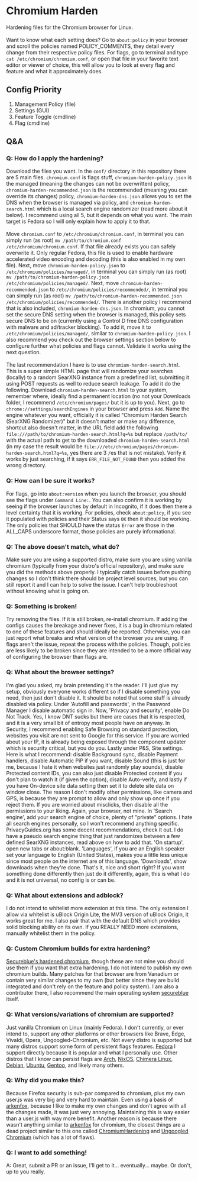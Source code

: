 # Chromium Harden

Hardening files for the Chromium browser for Linux.
\
\
Want to know what each setting does? Go to `about:policy` in your browser and scroll the policies named POLICY_COMMENTS, they detail every change from their respective policy files. For flags, go to terminal and type `cat /etc/chromium/chromium.conf`, or open that file in your favorite text editor or viewer of choice, this will allow you to look at every flag and feature and what it approximately does.

## Config Priority

1) Management Policy (file)
2) Settings (GUI)
3) Feature Toggle (cmdline)
4) Flag (cmdline)

## Q&A

### Q: How do I apply the hardening?
Download the files you want. In the `conf/` directory in this repository there are 5 main files. `chromium.conf` is flags stuff, `chromium-harden-policy.json` is the managed (meaning the changes can not be overwritten) policy, `chromium-harden-recommended.json` is the recommended (meaning you can override its changes) policy, `chromium-harden-dns.json` allows you to set the DNS when the browser is managed via policy, and `chromium-harden-search.html` which is a local search engine randomizer (read more about it below). I recommend using all 5, but it depends on what you want. The main target is Fedora so I will only explain how to apply it to that.
\
\
Move `chromium.conf` to `/etc/chromium/chromium.conf`, in terminal you can simply run (as root) `mv /path/to/chromium.conf /etc/chromium/chromium.conf`. If that file already exists you can safely overwrite it. Only regular Fedora, this file is used to enable hardware accelerated video encoding and decoding (this is also enabled in my own file). Next, move `chromium-harden-policy.json` to `/etc/chromium/policies/managed/`, in terminal you can simply run (as root) `mv /path/to/chromium-harden-policy.json /etc/chromium/policies/managed/`. Next, move `chromium-harden-recommended.json` to `/etc/chromium/policies/recommended/`, in terminal you can simply run (as root) `mv /path/to/chromium-harden-recommended.json /etc/chromium/policies/recommended/`. There is another policy I recommend that is also included, `chromium-harden-dns.json`. In chromium, you cannot set the secure DNS setting when the browser is managed, this policy sets secure DNS to be on (currently using a Control D free DNS configuration with malware and ad/tracker blocking). To add it, move it to `/etc/chromium/policies/managed/`, similar to `chromium-harden-policy.json`. I also recommend you check out the browser settings section below to configure further what policies and flags cannot. Validate it works using the next question.
\
\
The last recommendation I have is to use `chromium-harden-search.html`. This is a super simple HTML page that will randomize your searches (locally) to a random SearXNG instance from a predefined list, submitting it using POST requests as well to reduce search leakage. To add it do the following. Download `chromium-harden-search.html` to your system, remember where, ideally find a permanent location (no not your Downloads folder, I recommend `/etc/chromium/pages/` but it is up to you). Next, go to `chrome://settings/searchEngines` in your browser and press `Add`. Name the engine whatever you want, officially it is called "Chromium Harden Search (SearXNG Randomizer)" but it doesn't matter or make any difference, shortcut also doesn't matter, in the URL field add the following `file:///path/to/chromium-harden-search.html?q=%s` but replace `/path/to/` with the actual path to get to the downloaded `chromium-harden-search.html` (in my case the result would be `file:///etc/chromium/pages/chromium-harden-search.html?q=%s`, yes there are 3 `/`es that is not mistake). Verify it works by just searching, if it says `ERR_FILE_NOT_FOUND` then you added the wrong directory.

### Q: How can I be sure it works?
For flags, go into `about:version` when you launch the browser, you should see the flags under `Command Line:`. You can also confirm it is working by seeing if the browser launches by default in Incognito, if it does then there a level certainty that it is working. For policies, check `about:policy`, if you see it populated with policies and their Status says `OK` then it should be working. The only policies that SHOULD have the status `Error` are those in the ALL_CAPS underscore format, those policies are purely informational.

### Q: The above doesn't match, what do?
Make sure you are using a supported distro, make sure you are using vanilla chromium (typically from your distro's official repository), and make sure you did the methods above properly. I typically catch issues before pushing changes so I don't think there should be project level sources, but you can still report it and I can help to solve the issue. I can't help troubleshoot without knowing what is going on.

### Q: Something is broken!
Try removing the files. If it is still broken, re-install chromium. If adding the configs causes the breakage and never fixes, it is a bug in chromium related to one of these features and should ideally be reported. Otherwise, you can just report what breaks and what version of the browser you are using. If flags aren't the issue, repeat the process with the policies. Though, policies are less likely to be broken since they are intended to be a more official way of configuring the browser than flags are.

### Q: What about the browser settings?
I'm glad you asked, my brain pretending it's the reader. I'll just give my setup, obviously everyone works different so if I disable something you need, then just don't disable it. It should be noted that some stuff is already disabled via policy. Under 'Autofill and passwords', in the Password Manager I disable automatic sign in. Now, 'Privacy and security', enable Do Not Track. Yes, I know DNT sucks but there are cases that it is respected, and it is a very small bit of entropy most people have on anyway. In Security, I recommend enabling Safe Browsing on standard protection, websites you visit are not sent to Google for this service. If you are worried about your IP, it is already being exposed through the component updater which is security critical, but you do you. Lastly under P&S, Site settings. Here is what I recommend: disable Background sync, disable Payment handlers, disable Automatic PiP if you want, disable Sound (this is just for me, because I hate it when websites just randomly play sounds), disable Protected content IDs, you can also just disable Protected content if you don't plan to watch it (if given the option), disable Auto-verify, and lastly if you have On-device site data setting then set it to delete site data on window close. The reason I don't modify other permissions, like camera and GPS, is because they are prompt to allow and only show up once if you reject them. If you are worried about misclicks, then disable all the permissions to your liking. Again, your browser, not mine. In 'Search engine', add your search engine of choice, plenty of "private" options. I hate all search engines personally, so I won't recommend anything specific. PrivacyGuides.org has some decent recommendations, check it out. I do have a pseudo search engine thing that just randomizes between a few defined SearXNG instances, read above on how to add that. 'On startup', open new tabs or about:blank. 'Languages', if you are an English speaker set your language to English (United States), makes you a little less unique since most people on the internet are of this language. 'Downloads', show downloads when they're done. That's it, nice and short right? If you want something done differently then just do it differently, again, this is what I do and it is not universal, no config is or can be.

### Q: What about extensions and adblock?
I do not intend to whitelist more extension at this time. The only extension I allow via whitelist is uBlock Origin Lite, the MV3 version of uBlock Origin, it works great for me. I also pair that with the default DNS which provides solid blocking ability on its own. If you REALLY NEED more extensions, manually whitelist them in the policy.

### Q: Custom Chromium builds for extra hardening?
[Secureblue's hardened chromium](https://github.com/secureblue/hardened-chromium), though these are not mine you should use them if you want that extra hardening. I do not intend to publish my own chromium builds. Many patches for that browser are from Vanadium or contain very similar changes to my own (but better since they are build integrated and don't rely on the feature and policy system). I am also a contributor there, I also recommend the main operating system [secureblue](https://github.com/secureblue/secureblue) itself.

### Q: What versions/variations of chromium are supported?
Just vanilla Chromium on Linux (mainly Fedora). I don't currently, or ever intend to, support any other platforms or other browsers like Brave, Edge, Vivaldi, Opera, Ungoogled-Chromium, etc. Not every distro is supported but many distros support some form of persistent flags features. [Fedora](https://fedoraproject.org/) I support directly because it is popular and what I personally use. Other distros that I know can persist flags are [Arch](https://archlinux.org/), [NixOS](https://nixos.org/), [Chimera Linux](https://chimera-linux.org/), [Debian](https://www.debian.org/), [Ubuntu](https://ubuntu.com/), [Gentoo](https://www.gentoo.org/), and likely many others.

### Q: Why did you make this?
Because Firefox security is sub-par compared to chromium, plus my own user.js was very big and very hard to maintain. Even using a basis of [arkenfox](https://github.com/arkenfox/user.js), because I like to make my own changes and don't agree with all the changes made, it was just very annoying. Maintaining this is way easier than a user.js with way more benefit. Another reason is because there wasn't anything similar to [arkenfox](https://github.com/arkenfox/user.js) for chromium, the closest things are a dead project similar to this one called [ChromiumHardening](https://github.com/melo936/ChromiumHardening) and [Ungoogled Chromium](https://github.com/ungoogled-software/ungoogled-chromium) (which has a lot of flaws).

### Q: I want to add something!
A: Great, submit a PR or an issue, I'll get to it... eventually... maybe. Or don't, up to you really.
